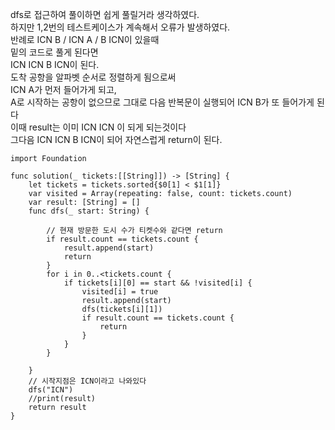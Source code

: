 dfs로 접근하여 풀이하면 쉽게 풀릴거라 생각하였다.   
하지만 1,2번의 테스트케이스가 계속해서 오류가 발생하였다.   
반례로 ICN B / ICN A / B ICN이 있을때   
밑의 코드로 풀게 된다면   
ICN ICN B ICN이 된다.   
도착 공항을 알파벳 순서로 정렬하게 됨으로써   
ICN A가 먼저 들어가게 되고,   
A로 시작하는 공항이 없으므로 그대로 다음 반복문이 실행되어 ICN B가 또 들어가게 된다   
이때 result는 이미 ICN ICN 이 되게 되는것이다   
그다음 ICN ICN B ICN이 되어 자연스럽게 return이 된다.   

```
import Foundation

func solution(_ tickets:[[String]]) -> [String] {
    let tickets = tickets.sorted{$0[1] < $1[1]}
    var visited = Array(repeating: false, count: tickets.count)
    var result: [String] = []
    func dfs(_ start: String) {
        
        // 현재 방문한 도시 수가 티켓수와 같다면 return
        if result.count == tickets.count {
            result.append(start)
            return
        }
        for i in 0..<tickets.count {
            if tickets[i][0] == start && !visited[i] {
                visited[i] = true
                result.append(start)
                dfs(tickets[i][1])
                if result.count == tickets.count {
                    return
                }
            }
        }
        
    }
    // 시작지점은 ICN이라고 나와있다
    dfs("ICN")
    //print(result)
    return result
}
```
